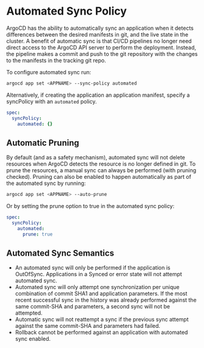 # Automated Sync Policy

ArgoCD has the ability to automatically sync an application when it detects differences between
the desired manifests in git, and the live state in the cluster. A benefit of automatic sync is that
CI/CD pipelines no longer need direct access to the ArgoCD API server to perform the deployment.
Instead, the pipeline makes a commit and push to the git repository with the changes to the
manifests in the tracking git repo.

To configure automated sync run:
```bash
argocd app set <APPNAME> --sync-policy automated 
```

Alternatively, if creating the application an application manifest, specify a syncPolicy with an
`automated` policy.
```yaml
spec:
  syncPolicy:
    automated: {}
```

## Automatic Pruning

By default (and as a safety mechanism), automated sync will not delete resources when ArgoCD detects
the resource is no longer defined in git. To prune the resources, a manual sync can always be
performed (with pruning checked). Pruning can also be enabled to happen automatically as part of the
automated sync by running:

```bash
argocd app set <APPNAME> --auto-prune
```

Or by setting the prune option to true in the automated sync policy:

```yaml
spec:
  syncPolicy:
    automated:
      prune: true
```

## Automated Sync Semantics

* An automated sync will only be performed if the application is OutOfSync. Applications in a
  Synced or error state will not attempt automated sync.
* Automated sync will only attempt one synchronization per unique combination of commit SHA1 and
  application parameters. If the most recent successful sync in the history was already performed
  against the same commit-SHA and parameters, a second sync will not be attempted.
* Automatic sync will not reattempt a sync if the previous sync attempt against the same commit-SHA
  and parameters had failed.
* Rollback cannot be performed against an application with automated sync enabled.
